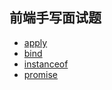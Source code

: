 ## 前端手写面试题

- [apply](./apply.js)
- [bind](./bind.js)
- [instanceof](./instanceof.js)
- [promise](./promise.js)